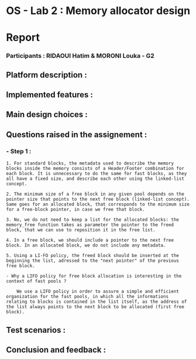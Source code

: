 # OS - Lab 2 : Memory allocator design

# Report

### Participants : RIDAOUI Hatim & MORONI Louka - G2

## Platform description :

## Implemented features :

## Main design choices :

## Questions raised in the assignement :

### - Step 1 :

    1. For standard blocks, the metadata used to describe the memory blocks inside the memory consists of a Header/Footer combination for each block. It is unnecessary to do the same for fast blocks, as they all have a fixed size, and describe each other using the linked-list concept.

    2. The minimum size of a free block in any given pool depends on the pointer size that points to the next free block (linked-list concept). Same goes for an allocated block, that corresponds to the minimum size for a free-block pointer, in case we free that block.

    3. No, we do not need to keep a list for the allocated blocks: the memory_free function takes as parameter the pointer to the freed block, that we can use to reposition it in the free list.

    4. In a free block, we should include a pointer to the next free block. In an allocated block, we do not include any metadata.

    5. Using a LI-FO policy, the freed block should be inserted at the beginning the list, adressed to the "next pointer" of the previous free block.

    - Why a LIFO policy for free block allocation is interesting in the context of fast pools ?

        We use a LIFO policy in order to assure a simple and efficient organization for the fast pools, in which all the informations relating to blocks is contained in the list itself, as the address of the list always points to the next block to be allocated (first free block).

## Test scenarios :

## Conclusion and feedback :
